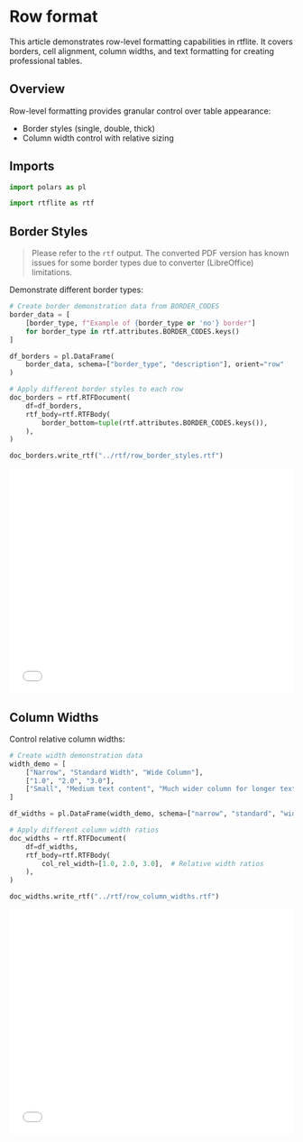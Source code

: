 # Row format


<!-- `.md` and `.py` files are generated from the `.qmd` file. Please edit that file. -->

This article demonstrates row-level formatting capabilities in rtflite.
It covers borders, cell alignment, column widths, and text formatting
for creating professional tables.

## Overview

Row-level formatting provides granular control over table appearance:

- Border styles (single, double, thick)
- Column width control with relative sizing

## Imports

``` python
import polars as pl

import rtflite as rtf
```

## Border Styles

> Please refer to the `rtf` output. The converted PDF version has known
> issues for some border types due to converter (LibreOffice)
> limitations.

Demonstrate different border types:

``` python
# Create border demonstration data from BORDER_CODES
border_data = [
    [border_type, f"Example of {border_type or 'no'} border"]
    for border_type in rtf.attributes.BORDER_CODES.keys()
]

df_borders = pl.DataFrame(
    border_data, schema=["border_type", "description"], orient="row"
)

# Apply different border styles to each row
doc_borders = rtf.RTFDocument(
    df=df_borders,
    rtf_body=rtf.RTFBody(
        border_bottom=tuple(rtf.attributes.BORDER_CODES.keys()),
    ),
)

doc_borders.write_rtf("../rtf/row_border_styles.rtf")
```

<embed src="../pdf/row_border_styles.pdf" style="width:100%; height:400px" type="application/pdf">

## Column Widths

Control relative column widths:

``` python
# Create width demonstration data
width_demo = [
    ["Narrow", "Standard Width", "Wide Column"],
    ["1.0", "2.0", "3.0"],
    ["Small", "Medium text content", "Much wider column for longer text"],
]

df_widths = pl.DataFrame(width_demo, schema=["narrow", "standard", "wide"])

# Apply different column width ratios
doc_widths = rtf.RTFDocument(
    df=df_widths,
    rtf_body=rtf.RTFBody(
        col_rel_width=[1.0, 2.0, 3.0],  # Relative width ratios
    ),
)

doc_widths.write_rtf("../rtf/row_column_widths.rtf")
```

<embed src="../pdf/row_column_widths.pdf" style="width:100%; height:400px" type="application/pdf">
